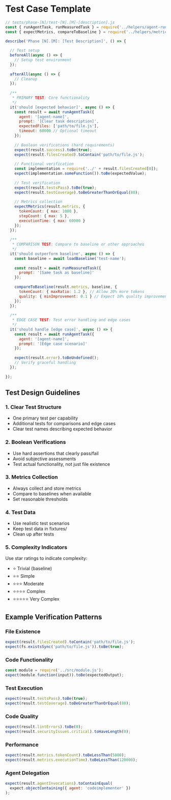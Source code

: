 # Test Case Template

```javascript
// tests/phase-[N]/test-[N].[M]-[description].js
const { runAgentTask, runMeasuredTask } = require('../helpers/agent-runner');
const { expectMetrics, compareToBaseline } = require('../helpers/metrics');

describe('Phase [N].[M]: [Test Description]', () => {
  
  // Test setup
  beforeAll(async () => {
    // Setup test environment
  });
  
  afterAll(async () => {
    // Cleanup
  });
  
  /**
   * PRIMARY TEST: Core functionality
   */
  it('should [expected behavior]', async () => {
    const result = await runAgentTask({
      agent: '[agent-name]',
      prompt: '[Clear task description]',
      expectedFiles: ['path/to/file.js'],
      timeout: 60000 // Optional timeout
    });
    
    // Boolean verifications (hard requirements)
    expect(result.success).toBe(true);
    expect(result.filesCreated).toContain('path/to/file.js');
    
    // Functional verification
    const implementation = require('../' + result.filesCreated[0]);
    expect(implementation.someFunction()).toBe(expectedValue);
    
    // Test verification
    expect(result.testsPass).toBe(true);
    expect(result.testCoverage).toBeGreaterThanOrEqual(80);
    
    // Metrics collection
    expectMetrics(result.metrics, {
      tokenCount: { max: 1000 },
      stepCount: { max: 5 },
      executionTime: { max: 60000 }
    });
  });
  
  /**
   * COMPARISON TEST: Compare to baseline or other approaches
   */
  it('should outperform baseline', async () => {
    const baseline = await loadBaseline('test-name');
    
    const result = await runMeasuredTask({
      prompt: '[Same task as baseline]'
    });
    
    compareToBaseline(result.metrics, baseline, {
      tokenCount: { maxRatio: 1.2 }, // Allow 20% more tokens
      quality: { minImprovement: 0.1 } // Expect 10% quality improvement
    });
  });
  
  /**
   * EDGE CASE TEST: Test error handling and edge cases
   */
  it('should handle [edge case]', async () => {
    const result = await runAgentTask({
      agent: '[agent-name]',
      prompt: '[Edge case scenario]'
    });
    
    expect(result.error).toBeUndefined();
    // Verify graceful handling
  });
  
});
```

## Test Design Guidelines

### 1. Clear Test Structure
- One primary test per capability
- Additional tests for comparisons and edge cases
- Clear test names describing expected behavior

### 2. Boolean Verifications
- Use hard assertions that clearly pass/fail
- Avoid subjective assessments
- Test actual functionality, not just file existence

### 3. Metrics Collection
- Always collect and store metrics
- Compare to baselines when available
- Set reasonable thresholds

### 4. Test Data
- Use realistic test scenarios
- Keep test data in fixtures/
- Clean up after tests

### 5. Complexity Indicators
Use star ratings to indicate complexity:
- ⭐ Trivial (baseline)
- ⭐⭐ Simple
- ⭐⭐⭐ Moderate
- ⭐⭐⭐⭐ Complex
- ⭐⭐⭐⭐⭐ Very Complex

## Example Verification Patterns

### File Existence
```javascript
expect(result.filesCreated).toContain('path/to/file.js');
expect(fs.existsSync('path/to/file.js')).toBe(true);
```

### Code Functionality
```javascript
const module = require('../src/module.js');
expect(module.function(input)).toBe(expectedOutput);
```

### Test Execution
```javascript
expect(result.testsPass).toBe(true);
expect(result.testCoverage).toBeGreaterThanOrEqual(80);
```

### Code Quality
```javascript
expect(result.lintErrors).toBe(0);
expect(result.securityIssues.critical).toHaveLength(0);
```

### Performance
```javascript
expect(result.metrics.tokenCount).toBeLessThan(5000);
expect(result.metrics.executionTime).toBeLessThan(120000);
```

### Agent Delegation
```javascript
expect(result.agentInvocations).toContainEqual(
  expect.objectContaining({ agent: 'codeimplementer' })
);
```
